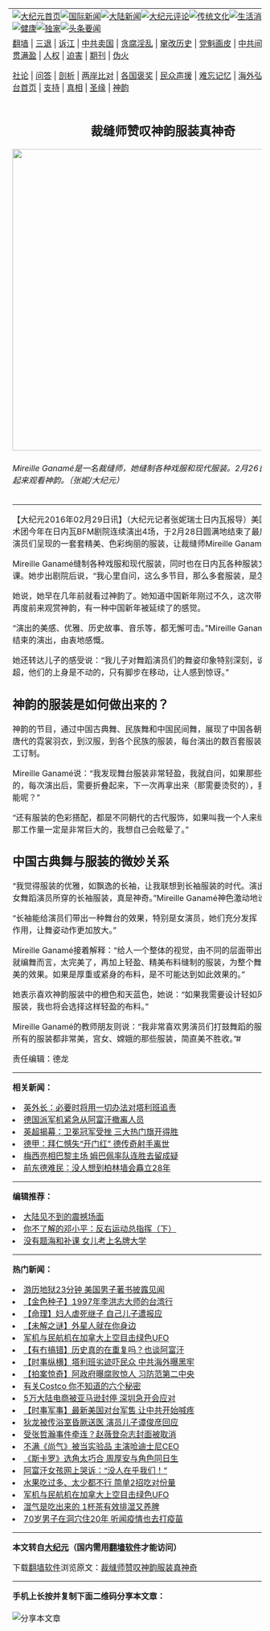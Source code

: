 <a name="1" id="1" target="_blank"></a><span id="1"></span>
<table align=center border="0"><tr><td colspan="2" VALIGN=TOP><a href="https://github.com/zpfgng326/djy/blob/master/gb/nf1351518.md#1"><img src="https://raw.githubusercontent.com/zpfgng326/www/master/t/djy/1.jpg" title="大纪元首页" alt="大纪元首页"></a><a href="https://github.com/zpfgng326/djy/blob/master/gb/n24hr.md#1"><img src="https://raw.githubusercontent.com/zpfgng326/www/master/t/djy/3.jpg" title="国际新闻" alt="国际新闻"></a><a href="https://github.com/zpfgng326/djy/blob/master/gb/nsc413.md#1"><img src="https://raw.githubusercontent.com/zpfgng326/www/master/t/djy/4.jpg" title="大陆新闻" alt="大陆新闻"></a><a href="https://github.com/zpfgng326/djy/blob/master/gb/news392.md#1"><img src="https://raw.githubusercontent.com/zpfgng326/www/master/t/djy/5.jpg" title="大纪元评论" alt="大纪元评论"></a><a href="https://github.com/zpfgng326/djy/blob/master/gb/news2007.md#1"><img src="https://raw.githubusercontent.com/zpfgng326/www/master/t/djy/6.jpg" title="传统文化" alt="传统文化"></a><a href="https://github.com/zpfgng326/djy/blob/master/gb/news2008.md#1"><img src="https://raw.githubusercontent.com/zpfgng326/www/master/t/djy/7.jpg" title="生活消费" alt="生活消费"></a><a href="https://github.com/zpfgng326/djy/blob/master/gb/ncyule.md#1"><img src="https://raw.githubusercontent.com/zpfgng326/www/master/t/djy/8.jpg" title="娱乐休闲" alt="娱乐休闲"></a><a href="https://github.com/zpfgng326/djy/blob/master/gb/nsc1002.md#1"><img src="https://raw.githubusercontent.com/zpfgng326/www/master/t/djy/9.jpg" title="健康" alt="健康"></a><a href="https://github.com/zpfgng326/djy/blob/master/gb/nf6092.md#1"><img src="https://raw.githubusercontent.com/zpfgng326/www/master/t/djy/10a.jpg" title="独家" alt="独家"></a><a href="https://github.com/zpfgng326/djy/blob/master/gb/nf4514.md#1"><img src="https://raw.githubusercontent.com/zpfgng326/www/master/t/djy/12a.jpg" title="头条要闻" alt="头条要闻"></a></td></tr>
<tr><td colspan="2" VALIGN=TOP><a target="_blank" href="https://github.com/zpfgng326/www/blob/master/README.md?zsrh#1">翻墙</a> | <a target="_blank" href="https://github.com/zpfgng326/djy/blob/master/gb/nf5657.md#1">三退</a> | <a target="_blank" href="https://github.com/zpfgng326/djy/blob/master/gb/nf6124.md#1">诉江</a> | <a target="_blank" href="https://github.com/zpfgng326/djy/blob/master/gb/nf1176117.md#1">中共卖国</a> | <a target="_blank" href="https://github.com/zpfgng326/djy/blob/master/gb/nf5773.md#1">贪腐淫乱</a> | <a target="_blank" href="https://github.com/zpfgng326/djy/blob/master/gb/nf1176115.md#1">窜改历史</a> | <a target="_blank" href="https://github.com/zpfgng326/djy/blob/master/gb/nf1176107.md#1">党魁画皮</a> | <a target="_blank" href="https://github.com/zpfgng326/djy/blob/master/gb/nf1320400.md#1">中共间谍</a> | <a target="_blank" href="https://github.com/zpfgng326/djy/blob/master/gb/nf1176114.md#1">破坏传统</a> | <a target="_blank" href="https://github.com/zpfgng326/ntdtv/blob/master/gb/prog447_1.md#1">恶贯满盈</a> | <a target="_blank" href="https://github.com/zpfgng326/djy/blob/master/gb/ncid278.md#1">人权</a> | <a target="_blank" href="https://github.com/zpfgng326/djy/blob/master/gb/nf1176111.md#1">迫害</a> | <a target="_blank" href="https://gitlab.com/szzdlab/mh-qikan/blob/master/README.md#1">期刊</a> | <a target="_blank" href="https://github.com/zpfgng326/djy/blob/master/gb/nf5562.md#1">伪火</a></p><p><a target="_blank" href="https://github.com/zpfgng326/djy/blob/master/gb/9p.md#1">社论</a> | <a target="_blank" href="https://github.com/zpfgng326/djy/blob/master/gb/nf4378.md#1">问答</a> | <a target="_blank" href="https://github.com/zpfgng326/djy/blob/master/gb/nf5792.md#1">剖析</a> | <a target="_blank" href="https://github.com/zpfgng326/djy/blob/master/gb/nf5735.md#1">两岸比对</a> | <a target="_blank" href="https://github.com/zpfgng326/djy/blob/master/gb/nf6119.md#1">各国褒奖</a> | <a target="_blank" href="https://github.com/zpfgng326/djy/blob/master/gb/nf6120.md#1">民众声援</a> | <a target="_blank" href="https://github.com/zpfgng326/djy/blob/master/gb/nf1188594.md#1">难忘记忆</a> | <a target="_blank" href="https://github.com/zpfgng326/djy/blob/master/gb/nf3180.md#1">海外弘传</a> | <a target="_blank" href="https://github.com/zpfgng326/djy/blob/master/gb/nf5410.md#1">万人上访</a> | <a target="_blank" href="https://github.com/zpfgng326/www/blob/master/README.md?zsrh#1">平台首页</a> | <a target="_blank" href="https://github.com/zpfgng326/djy/blob/master/gb/nf4386.md#1">支持</a> | <a target="_blank" href="https://github.com/zpfgng326/djy/blob/master/gb/nf4389.md#1">真相</a> | <a target="_blank" href="https://github.com/zpfgng326/djy/blob/master/gb/nf5790.md#1">圣缘</a> | <a target="_blank" href="https://github.com/zpfgng326/djy/blob/master/gb/nf4786.md#1">神韵</a></td></tr>
<tr><td VALIGN=TOP width="626"><h2 align=center>裁缝师赞叹神韵服装真神奇</h2>
<img width="600" src="https://i.epochtimes.com/assets/uploads/2016/02/1602281455151973-600x400.jpg" />
<h6>Mireille Ganamé是一名裁缝师，她缝制各种戏服和现代服装。2月26日她和朋友一起来观看神韵。（张妮/大纪元）
</h6>
<hr>
	<p>【大纪元2016年02月29日讯】（大纪元记者张妮瑞士<ahref="https://github.com/zpfgng326/djy/blob/master/gb/tag/%E6%97%A5%E5%86%85%E7%93%A6.md#1">日内瓦</a>报导）美国<ahref="https://github.com/zpfgng326/djy/blob/master/gb/tag/%E7%A5%9E%E9%9F%B5.md#1">神韵</a>国际艺术团今年在日内瓦BFM剧院连续演出4场，于2月28日圆满地结束了最后一场演出。演员们呈现的一套套精美、色彩绚丽的<ahref="https://github.com/zpfgng326/djy/blob/master/gb/tag/%E6%9C%8D%E8%A3%85.md#1">服装</a>，让裁缝师Mireille Ganamé赞不绝口。</p>
<p>Mireille Ganamé缝制各种戏服和现代<ahref="https://github.com/zpfgng326/djy/blob/master/gb/tag/%E6%9C%8D%E8%A3%85.md#1">服装</a>，同时也在<ahref="https://github.com/zpfgng326/djy/blob/master/gb/tag/%E6%97%A5%E5%86%85%E7%93%A6.md#1">日内瓦</a>各种服装文化协会授课。她步出剧院后说，“我心里自问，这么多节目，那么多套服装，是怎么做到的？”</p>
<p>她说，她早在几年前就看过<ahref="https://github.com/zpfgng326/djy/blob/master/gb/tag/%E7%A5%9E%E9%9F%B5.md#1">神韵</a>了。她知道中国新年刚过不久，这次带着儿子和朋友再度前来观赏神韵，有一种中国新年被延续了的感觉。</p>
<p>“演出的美感、优雅、历史故事、音乐等，都无懈可击。”Mireille Ganamé回味着刚刚结束的演出，由衷地感慨。</p>
<p>她还转达儿子的感受说：“我儿子对舞蹈演员们的舞姿印象特别深刻，说他们的身法高超，他们的上身是不动的，只有脚步在移动，让人感到惊讶。”</p>
<p><h2>神韵的服装是如何做出来的？</h2>
<p>神韵的节目，通过中国古典舞、民族舞和中国民间舞，展现了中国各朝代的服饰，从唐代的霓裳羽衣，到汉服，到各个民族的服装，每台演出的数百套服装，都是原创手工订制。</p>
<p>Mireille Ganamé说：“我发现舞台服装非常轻盈，我就自问，如果那些服装是用丝做的，每次演出后，需要折叠起来，下一次再拿出来（那需要烫熨的），我是惊讶怎么可能呢？”</p>
<p>“还有服装的色彩搭配，都是不同朝代的古代服饰，如果叫我一个人来缝制这些服装，那工作量一定是非常巨大的，我想自己会眩晕了。”</p>
<p><h2>中国古典舞与服装的微妙关系</h2>
<p>“我觉得服装的优雅，如飘逸的长袖，让我联想到长袖服装的时代。演出中，无论男、女舞蹈演员所穿的长袖服装，真是神奇。”Mireille Ganamé神色激动地说。</p>
<p>“长袖能给演员们带出一种舞台的效果，特别是女演员，她们充分发挥（袖子）长度的作用，让舞姿动作更加放大。”</p>
<p>Mireille Ganamé接着解释：“给人一个整体的视觉，由不同的层面带出完整的全局。就编舞而言，太完美了，再加上轻盈、精美布料缝制的服装，为整个舞蹈增添更加优美的效果。如果是厚重或紧身的布料，是不可能达到如此效果的。”</p>
<p>她表示喜欢神韵服装中的橙色和天蓝色，她说：“如果我需要设计轻如风飘或流水般的服装，我也将会选择这样轻盈的布料。”</p>
<p>Mireille Ganamé的教师朋友则说：“我非常喜欢男演员们打鼓舞蹈的服装，太美了。所有的服装都非常美，宫女、嫦娥的那些服装，简直美不胜收。”#</p>
<p>责任编辑：德龙</p>
	
<hr>


<strong>相关新闻：</strong>
<li><a href="https://github.com/zpfgng326/djy/blob/master/gb/21/8/16/n13166701.md#1">英外长：必要时将用一切办法对塔利班追责</a></li>
<li><a href="https://github.com/zpfgng326/djy/blob/master/gb/21/8/16/n13166044.md#1">德国派军机紧急从阿富汗撤离人员</a></li>
<li><a href="https://github.com/zpfgng326/djy/blob/master/gb/21/8/16/n13164541.md#1">英超揭幕：卫冕冠军受挫 三大热门旗开得胜</a></li>
<li><a href="https://github.com/zpfgng326/djy/blob/master/gb/21/8/15/n13164326.md#1">德甲：拜仁憾失“开门红” 德传奇射手离世</a></li>
<li><a href="https://github.com/zpfgng326/djy/blob/master/gb/21/8/15/n13163231.md#1">梅西亮相巴黎主场 姆巴佩率队连胜去留成疑</a></li>
<li><a href="https://github.com/zpfgng326/djy/blob/master/gb/21/8/13/n13161037.md#1">前东德难民：没人想到柏林墙会矗立28年</a></li>
<hr>


<strong>编辑推荐：</strong>
<li><a href="https://github.com/upjkzu3674/djy/blob/master/gb/13/11/27/n4020290.md?dfh#1" target="_blank">大陆见不到的震撼场面</a></li><li><a href="https://github.com/tsiac2612/djy/blob/master/gb/17/10/31/n9788075.md#1" target="_blank">你不了解的邓小平：反右运动总指挥（下）</a></li><li><a href="https://github.com/tsiac2612/djy/blob/master/gb/19/5/28/n11285391.md#1" target="_blank">没有题海和补课 女儿考上名牌大学</a></li>
<hr>

<strong>热门新闻：</strong>
<li><a href="https://github.com/zpfgng326/djy/blob/master/gb/21/8/13/n13159580.md#1">游历地狱23分钟 美国男子著书披露见闻</a></li>
<li><a href="https://github.com/zpfgng326/djy/blob/master/gb/21/5/26/n12976463.md#1">【金色种子】1997年李洪志大师的台湾行</a></li>
<li><a href="https://github.com/zpfgng326/djy/blob/master/gb/21/4/23/n12899456.md#1">【命理】妇人虐死继子 自己儿子遭报应</a></li>
<li><a href="https://github.com/zpfgng326/djy/blob/master/gb/21/8/10/n13153445.md#1">【未解之谜】外星人就在你身边</a></li>
<li><a href="https://github.com/zpfgng326/djy/blob/master/gb/21/8/15/n13163430.md#1">军机与民航机在加拿大上空目击绿色UFO</a></li>
<li><a href="https://github.com/zpfgng326/djy/blob/master/gb/21/8/17/n13167431.md#1">【有冇搞错】历史真的在重复吗？也谈阿富汗</a></li>
<li><a href="https://github.com/zpfgng326/djy/blob/master/gb/21/8/16/n13166704.md#1">【时事纵横】塔利班劣迹吓民众 中共海外曝黑牢</a></li>
<li><a href="https://github.com/zpfgng326/djy/blob/master/gb/21/8/17/n13168194.md#1">【拍案惊奇】阿政府曝腐败惊人 习防范第二中央</a></li>
<li><a href="https://github.com/zpfgng326/djy/blob/master/gb/21/8/13/n13160585.md#1">有关Costco 你不知道的六个秘密</a></li>
<li><a href="https://github.com/zpfgng326/djy/blob/master/gb/21/8/15/n13163306.md#1">5万大陆电商被亚马逊封停 深圳急开会应对</a></li>
<li><a href="https://github.com/zpfgng326/djy/blob/master/gb/21/8/13/n13160769.md#1">【时事军事】最新美国对台军售 让中共开始喊疼</a></li>
<li><a href="https://github.com/zpfgng326/djy/blob/master/gb/21/8/16/n13166737.md#1">狄龙被传浴室昏厥送医 演员儿子谭俊彦回应</a></li>
<li><a href="https://github.com/zpfgng326/djy/blob/master/gb/21/8/16/n13166423.md#1">受张哲瀚事件牵连？赵薇登杂志封面被取消</a></li>
<li><a href="https://github.com/zpfgng326/djy/blob/master/gb/21/8/15/n13164204.md#1">不满《尚气》被当实验品 主演呛迪士尼CEO</a></li>
<li><a href="https://github.com/zpfgng326/djy/blob/master/gb/21/8/15/n13163129.md#1">《斯卡罗》选角太巧合  周厚安与角色同日生</a></li>
<li><a href="https://github.com/zpfgng326/djy/blob/master/gb/21/8/16/n13165510.md#1">阿富汗女孩网上哭诉：“没人在乎我们！”</a></li>
<li><a href="https://github.com/zpfgng326/djy/blob/master/gb/21/7/30/n13126692.md#1">水果吃过多、太少都不行 简单2招吃对份量</a></li>
<li><a href="https://github.com/zpfgng326/djy/blob/master/gb/21/8/15/n13163430.md#1">军机与民航机在加拿大上空目击绿色UFO</a></li>
<li><a href="https://github.com/zpfgng326/djy/blob/master/gb/21/8/12/n13157362.md#1">湿气是吃出来的 1杯茶有效排湿又养脾</a></li>
<li><a href="https://github.com/zpfgng326/djy/blob/master/gb/21/8/15/n13163346.md#1">70岁男子在洞穴住20年 听闻疫情也去打疫苗</a></li>
<hr>

<strong>本文转自<a href="https://www.epochtimes.com">大纪元</a>（国内需用<a href="https://github.com/zpfgng326/www/blob/master/README.md#8">翻墙软件</a>才能访问）</strong><p>下载<a href="https://github.com/zpfgng326/www/blob/master/README.md#8">翻墙软件</a>浏览原文：<a href="https://www.epochtimes.com/gb/16/2/29/n4650536.htm">裁缝师赞叹神韵服装真神奇</a></p><hr>

<strong>手机上长按并复制下面二维码分享本文章：</strong><br><br><img src="https://chart.apis.google.com/chart?cht=qr&chs=240x240&choe=UTF-8&chld=M|2&chl=https://github.com/zpfgng326/djy/blob/master/gb/16/2/29/n4650536.md%231" title="分享本文章"></td><td VALIGN=TOP><a href="https://github.com/zpfgng326/djy/blob/master/gb/16/1/21/n4622075.md?dfh#1" target="_blank"><img src="https://raw.githubusercontent.com/zpfgng326/djy/master/gb/300/wei-f1.jpg" title="中共的伪火骗局"  alt="中共的伪火骗局"></a><br><a href="https://github.com/zpfgng326/www/blob/master/README.md?dfh#9" target="_blank"><img src="https://raw.githubusercontent.com/zpfgng326/djy/master/gb/300/yong-h.jpg" title="永恒的见证"  alt="永恒的见证"></a><br><a href="https://github.com/zpfgng326/djy/blob/master/gb/13/9/29/n3974789.md?dfh#1" target="_blank"><img src="https://raw.githubusercontent.com/zpfgng326/djy/master/gb/300/shang-lnz.jpg" title="善良女子被中共投男牢"  alt="善良女子被中共投男牢"></a><br><a href="https://github.com/zpfgng326/djy/blob/master/gb/16/3/16/n4663449.md?dfh#1" target="_blank"><img src="https://raw.githubusercontent.com/zpfgng326/djy/master/gb/300/huo-z3.jpg" title="警卫目击活摘器官"  alt="警卫目击活摘器官"></a><br><a href="https://github.com/zpfgng326/djy/blob/master/gb/16/8/7/n8177641.md?dfh#1" target="_blank"><img src="https://raw.githubusercontent.com/zpfgng326/djy/master/gb/300/huo-z4.jpg" title="证人描述活摘恐怖"  alt="证人描述活摘恐怖"></a><br><a href="https://github.com/zpfgng326/djy/blob/master/gb/10/4/19/n2881569.md?dfh#1" target="_blank"><img src="https://raw.githubusercontent.com/zpfgng326/djy/master/gb/300/huo-z1.jpg" title="揭开活摘器官黑幕"  alt="揭开活摘器官黑幕"></a><br><a href="https://github.com/zpfgng326/djy/blob/master/gb/10/11/7/n3077476.md?dfh#1" target="_blank"><img src="https://raw.githubusercontent.com/zpfgng326/djy/master/gb/300/ma-ks.jpg" title="马克思的成魔之路"  alt="马克思的成魔之路"></a><br><a href="https://github.com/zpfgng326/djy/blob/master/gb/14/6/9/n4173977.md?dfh#1" target="_blank"><img src="https://raw.githubusercontent.com/zpfgng326/djy/master/gb/300/chang-zs.jpg" title="藏字石 蕴天机"  alt="藏字石 蕴天机"></a><br><a href="https://github.com/zpfgng326/djy/blob/master/gb/18/5/10/n10381511.md?dfh#1" target="_blank"><img src="https://raw.githubusercontent.com/zpfgng326/djy/master/gb/300/st1.jpg" title="关注三亿人三退"  alt="关注三亿人三退"></a><br><a href="https://github.com/zpfgng326/djy/blob/master/gb/18/3/21/n10237682.md?dfh#1" target="_blank"><img src="https://raw.githubusercontent.com/zpfgng326/djy/master/gb/300/jie-t.jpg" title="解体中共复兴中华"  alt="解体中共复兴中华"></a><br><a href="https://github.com/zpfgng326/djy/blob/master/gb/9/2/9/n2422991.md?dfh#1" target="_blank"><img src="https://raw.githubusercontent.com/zpfgng326/djy/master/gb/300/gao-zs.jpg" title="中共迫害良心律师"  alt="中共迫害良心律师"></a><br><a href="https://github.com/zpfgng326/djy/blob/master/gb/18/12/9/n10900044.md?dfh#1" target="_blank"><img src="https://raw.githubusercontent.com/zpfgng326/djy/master/gb/300/sj1.jpg" title="三百多万人举报江泽民"  alt="三百多万人举报江泽民"></a><br><a href="https://github.com/zpfgng326/djy/blob/master/gb/18/8/28/n10672014.md?dfh#1" target="_blank"><img src="https://raw.githubusercontent.com/zpfgng326/djy/master/gb/300/sj2.jpg" title="这些官员为何起诉江泽民"  alt="这些官员为何起诉江泽民"></a><br><a href="https://github.com/zpfgng326/djy/blob/master/gb/8/12/18/n2367165.md?dfh#1" target="_blank"><img src="https://raw.githubusercontent.com/zpfgng326/djy/master/gb/300/liangan.jpg" title="海峡两岸的强烈对比"  alt="海峡两岸的强烈对比"></a><br><a href="https://github.com/zpfgng326/djy/blob/master/gb/15/12/10/n4593139.md?dfh#1" target="_blank"><img src="https://raw.githubusercontent.com/zpfgng326/djy/master/gb/300/jia-ndzl.jpg" title="加拿大总理的贺信"  alt="加拿大总理的贺信"></a><br><a href="https://github.com/zpfgng326/djy/blob/master/gb/11/6/17/n3289382.md?dfh#1" target="_blank"><img src="https://raw.githubusercontent.com/zpfgng326/djy/master/gb/300/xiao-wd.jpg" title="探寻真相兼听则明"  alt="探寻真相兼听则明"></a><br><a href="https://github.com/zpfgng326/djy/blob/master/gb/18/10/27/n10812623.md?dfh#1" target="_blank"><img src="https://raw.githubusercontent.com/zpfgng326/djy/master/gb/300/yindu.jpg" title="印度媒体报道东方"  alt="印度媒体报道东方"></a><br><a href="https://github.com/zpfgng326/djy/blob/master/gb/18/6/9/n10469652.md?dfh#1" target="_blank"><img src="https://raw.githubusercontent.com/zpfgng326/djy/master/gb/300/xie-j.jpg" title="不一样的海外校园"  alt="不一样的海外校园"></a><br><a href="https://github.com/zpfgng326/djy/blob/master/gb/7/4/5/n1669415.md?dfh#1" target="_blank"><img src="https://raw.githubusercontent.com/zpfgng326/djy/master/gb/300/li-up.jpg" title="从大师到徒弟的传奇"  alt="从大师到徒弟的传奇"></a><br><a href="https://github.com/zpfgng326/djy/blob/master/gb/17/5/26/n9191512.md?dfh#1" target="_blank"><img src="https://raw.githubusercontent.com/zpfgng326/djy/master/gb/300/zfl2.jpg" title="亿万人与东方一本奇书"  alt="亿万人与东方一本奇书"></a><br><a href="https://github.com/zpfgng326/djy/blob/master/gb/13/11/27/n4020290.md?dfh#1" target="_blank"><img src="https://raw.githubusercontent.com/zpfgng326/djy/master/gb/300/zhen-h.jpg" title="大陆见不到的震撼场面"  alt="大陆见不到的震撼场面"></a><br><a href="https://github.com/zpfgng326/djy/blob/master/gb/15/7/17/n4482910.md?dfh#1" target="_blank"><img src="https://raw.githubusercontent.com/zpfgng326/djy/master/gb/300/dalu-sk.jpg" title="人心向善 大陆当初盛况"  alt="人心向善 大陆当初盛况"></a><br><a href="https://github.com/zpfgng326/djy/blob/master/gb/19/1/5/n10955468.md?dfh#1" target="_blank"><img src="https://raw.githubusercontent.com/zpfgng326/djy/master/gb/300/zfl1.jpg" title="追寻真理 这书讲什么"  alt="追寻真理 这书讲什么"></a><br><a href="https://github.com/zpfgng326/www/blob/master/README.md?dfh#1" target="_blank"><img src="https://raw.githubusercontent.com/zpfgng326/djy/master/gb/300/fq1.jpg" title="下载免费翻墙软件"  alt="下载免费翻墙软件"></a><br></td></tr></table>
